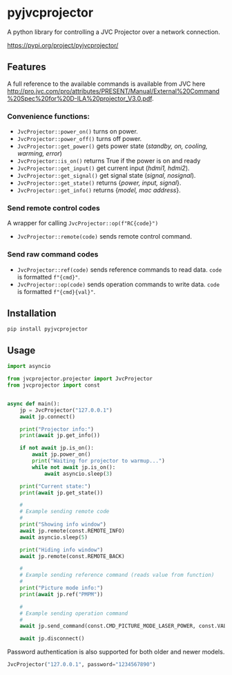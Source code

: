 # pyjvcprojector

A python library for controlling a JVC Projector over a network connection.

https://pypi.org/project/pyjvcprojector/

## Features

A full reference to the available commands is available from JVC here
http://pro.jvc.com/pro/attributes/PRESENT/Manual/External%20Command%20Spec%20for%20D-ILA%20projector_V3.0.pdf.

### Convenience functions:
* `JvcProjector::power_on()` turns on power.
* `JvcProjector::power_off()` turns off power.
* `JvcProjector::get_power()` gets power state (_standby, on, cooling, warming, error_)
* `JvcProjector::is_on()` returns True if the power is on and ready
* `JvcProjector::get_input()` get current input (_hdmi1, hdmi2_).
* `JvcProjector::get_signal()` get signal state (_signal, nosignal_).
* `JvcProjector::get_state()` returns {_power, input, signal_}.
* `JvcProjector::get_info()` returns {_model, mac address_}.

### Send remote control codes
A wrapper for calling `JvcProjector::op(f"RC{code}")`
* `JvcProjector::remote(code)` sends remote control command.

### Send raw command codes
* `JvcProjector::ref(code)` sends reference commands to read data. `code` is formatted `f"{cmd}"`.
* `JvcProjector::op(code)` sends operation commands to write data. `code` is formatted `f"{cmd}{val}"`.

## Installation

```
pip install pyjvcprojector
```

## Usage

```python
import asyncio

from jvcprojector.projector import JvcProjector
from jvcprojector import const


async def main():
    jp = JvcProjector("127.0.0.1")
    await jp.connect()

    print("Projector info:")
    print(await jp.get_info())

    if not await jp.is_on():
        await jp.power_on()
        print("Waiting for projector to warmup...")
        while not await jp.is_on():
            await asyncio.sleep(3)

    print("Current state:")
    print(await jp.get_state())

    #
    # Example sending remote code
    #
    print("Showing info window")
    await jp.remote(const.REMOTE_INFO)
    await asyncio.sleep(5)

    print("Hiding info window")
    await jp.remote(const.REMOTE_BACK)

    #
    # Example sending reference command (reads value from function)
    #
    print("Picture mode info:")
    print(await jp.ref("PMPM"))

    #
    # Example sending operation command
    #
    await jp.send_command(const.CMD_PICTURE_MODE_LASER_POWER, const.VAL_LASER_POWER[1])

    await jp.disconnect()
```

Password authentication is also supported for both older and newer models.

```python
JvcProjector("127.0.0.1", password="1234567890")
```